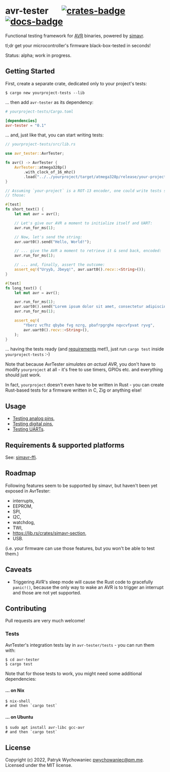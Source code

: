 # avr-tester &emsp; [![crates-badge]][crates-link] [![docs-badge]][docs-link]

[crates-badge]: https://img.shields.io/crates/v/avr-tester.svg
[crates-link]: https://crates.io/crates/avr-tester
[docs-badge]: https://img.shields.io/docsrs/avr-tester
[docs-link]: https://docs.rs/avr-tester

Functional testing framework for [AVR] binaries, powered by [simavr].

tl;dr get your microcontroller's firmware black-box-tested in seconds!

Status: alpha; work in progress.

[AVR]: https://en.wikipedia.org/wiki/AVR_microcontrollers
[simavr]: https://github.com/buserror/simavr

## Getting Started

First, create a separate crate, dedicated only to your project's tests:

```shell
$ cargo new yourproject-tests --lib
```

... then add `avr-tester` as its dependency:

```toml
# yourproject-tests/Cargo.toml

[dependencies]
avr-tester = "0.1"
```

... and, just like that, you can start writing tests:

```rust
// yourproject-tests/src/lib.rs

use avr_tester::AvrTester;

fn avr() -> AvrTester {
    AvrTester::atmega328p()
        .with_clock_of_16_mhz()
        .load("../../yourproject/target/atmega328p/release/your-project.elf")
}

// Assuming `your-project` is a ROT-13 encoder, one could write tests such as
// those:

#[test]
fn short_text() {
    let mut avr = avr();

    // Let's give our AVR a moment to initialize itself and UART:
    avr.run_for_ms(1);

    // Now, let's send the string:
    avr.uart0().send("Hello, World!");

    // ... give the AVR a moment to retrieve it & send back, encoded:
    avr.run_for_ms(1);

    // ... and, finally, assert the outcome:
    assert_eq!("Uryyb, Jbeyq!", avr.uart0().recv::<String>());
}

#[test]
fn long_text() {
    let mut avr = avr();

    avr.run_for_ms(1);
    avr.uart0().send("Lorem ipsum dolor sit amet, consectetur adipiscing elit");
    avr.run_for_ms(1);

    assert_eq!(
        "Yberz vcfhz qbybe fvg nzrg, pbafrpgrghe nqvcvfpvat ryvg",
        avr.uart0().recv::<String>(),
    );
}
```

... having the tests ready (and [requirements](#requirements--supported-platforms)
met!), just run `cargo test` inside `yourproject-tests` :-)

Note that because AvrTester _simulates an actual AVR_, you don't have to modify
`yourproject` at all - it's free to use timers, GPIOs etc. and everything should
just work.

In fact, `yourproject` doesn't even have to be written in Rust - you can create
Rust-based tests for a firmware written in C, Zig or anything else!

## Usage

- [Testing analog pins](avr-tester/tests/tests/pins-analog.rs),
- [Testing digital pins](avr-tester/tests/tests/pins-digital.rs),
- [Testing UARTs](avr-tester/tests/tests/uart.rs).

## Requirements & supported platforms

See: [simavr-ffi](https://github.com/Patryk27/simavr-ffi).

## Roadmap

Following features seem to be supported by simavr, but haven't been yet exposed
in AvrTester:

- interrupts,
- EEPROM,
- SPI,
- I2C,
- watchdog,
- TWI,
- <https://lib.rs/crates/simavr-section>,
- USB.

(i.e. your firmware can use those features, but you won't be able to test them.)

## Caveats

- Triggering AVR's sleep mode will cause the Rust code to gracefully `panic!()`,
  because the only way to wake an AVR is to trigger an interrupt and those are
  not yet supported.

## Contributing

Pull requests are very much welcome!

### Tests

AvrTester's integration tests lay in `avr-tester/tests` - you can run them with:

```shell
$ cd avr-tester
$ cargo test
```

Note that for those tests to work, you might need some additional
dependencies:

#### ... on Nix

```shell
$ nix-shell
# and then `cargo test`
```

#### ... on Ubuntu

```shell
$ sudo apt install avr-libc gcc-avr
# and then `cargo test`
```

## License

Copyright (c) 2022, Patryk Wychowaniec <pwychowaniec@pm.me>.    
Licensed under the MIT license.
